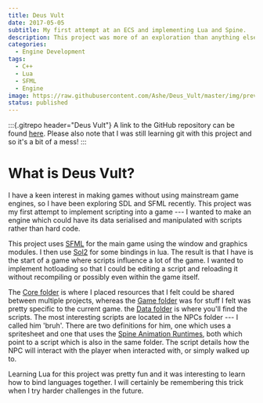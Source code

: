 ```yaml
---
title: Deus Vult
date: 2017-05-05
subtitle: My first attempt at an ECS and implementing Lua and Spine.
description: This project was more of an exploration than anything else. I wanted to make an engine which could have its data serialised and manipulated with scripts rather than hard code.
categories: 
  - Engine Development
tags: 
  - C++
  - Lua
  - SFML
  - Engine
image: https://raw.githubusercontent.com/Ashe/Deus_Vult/master/img/preview.gif
status: published
---
```


:::{.gitrepo header="Deus Vult"}
A link to the GitHub repository can be found [here](https://github.com/Ashe/Deus_Vult/). Please also note that I was still learning git with this project and so it's a bit of a mess!
:::

# What is Deus Vult?

I have a keen interest in making games without using mainstream game engines, so I have been exploring SDL and SFML recently. This project was my first attempt to implement scripting into a game --- I wanted to make an engine which could have its data serialised and manipulated with scripts rather than hard code.

This project uses [SFML](https://www.sfml-dev.org/) for the main game using the window and graphics modules. I then use [Sol2](https://github.com/ThePhD/sol2) for some bindings in lua. The result is that I have is the start of a game where scripts influence a lot of the game. I wanted to implement hotloading so that I could be editing a script and reloading it without recompiling or possibly even within the game itself.

The [Core folder](https://github.com/Ashe/Deus_Vult/tree/master/Core) is where I placed resources that I felt could be shared between multiple projects, whereas the [Game folder](https://github.com/Ashe/Deus_Vult/tree/master/Game) was for stuff I felt was pretty specific to the current game. the [Data folder](https://github.com/Ashe/Deus_Vult/tree/master/Data) is where you'll find the scripts. The most interesting scripts are located in the NPCs folder --- I called him 'bruh'. There are two definitions for him, one which uses a spritesheet and one that uses the [Spine Animation Runtimes](http://esotericsoftware.com/), both which point to a script which is also in the same folder. The script details how the NPC will interact with the player when interacted with, or simply walked up to.

Learning Lua for this project was pretty fun and it was interesting to learn how to bind languages together. I will certainly be remembering this trick when I try harder challenges in the future.
